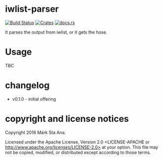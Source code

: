 # iwlist-parser

[![Build Status](https://travis-ci.org/booyaa/iwlist-parser.svg?branch=master)](https://travis-ci.org/booyaa/iwlist-parser)
[![Crates](https://img.shields.io/crates/v/iwlist-parser.svg)](https://crates.io/crates/iwlist-parser)
[![docs.rs](https://docs.rs/iwlist-parser/badge.svg)](https://docs.rs/iwlist-parser)


It parses the output from iwlist, or it gets the hose.

# Usage

TBC

# changelog

- v0.1.0 - initial offering

# copyright and license notices

Copyright 2016 Mark Sta Ana.

Licensed under the Apache License, Version 2.0 <LICENSE-APACHE or
http://www.apache.org/licenses/LICENSE-2.0> at your option. This file may not
be copied, modified, or distributed except according to those terms.
